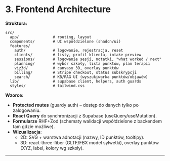 # 3. Frontend Architecture
**Struktura:**
```
src/
  app/               # routing, layout
  components/        # UI współdzielone (shadcn/ui)
  features/
    auth/            # logowanie, rejestracja, reset
    clients/         # listy, profil klienta, intake preview
    sessions/        # logowanie sesji, notatki, "what worked / next"
    planning/        # wybór szkoły, lista punktów, plan terapii
    viz3d/           # canvasy 3D, overlay punktów
    billing/         # Stripe checkout, status subskrypcji
    search/          # KB/RAG UI (wyszukiwarka punktów/objawów)
  lib/               # supabase client, helpers, auth guards
  styles/            # tailwind.css
```

**Wzorce:**
- **Protected routes** (guardy auth) – dostęp do danych tylko po zalogowaniu.  
- **React Query** do synchronizacji z Supabase (useQuery/useMutation).  
- **Formularze** RHF+Zod (schematy walidacji współdzielone z backendem tam gdzie możliwe).  
- **Wizualizacja**:  
  - 2D: SVG + warstwa adnotacji (nazwy, ID punktów, tooltipy).  
  - 3D: react-three-fiber (GLTF/FBX model sylwetki), overlay punktów (XYZ, label, kolory wg szkoły).  

---
